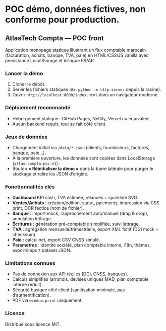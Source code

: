 # POC démo, données fictives, non conforme pour production.

## AtlasTech Compta — POC front
Application monopage statique illustrant un flux comptable marocain (facturation, achats, banque, TVA, paie) en HTML/CSS/JS vanilla avec persistance LocalStorage et bilingue FR/AR.

### Lancer la démo
1. Cloner le dépôt.
2. Servir les fichiers statiques (ex. `python -m http.server` depuis la racine).
3. Ouvrir `http://localhost:8000/index.html` dans un navigateur moderne.

### Déploiement recommandé
- Hébergement statique : GitHub Pages, Netlify, Vercel ou équivalent.
- Aucun backend requis, tout se fait côté client.

### Jeux de données
- Chargement initial via `/data/*.json` (clients, fournisseurs, factures, banque, paie...).
- À la première ouverture, les données sont copiées dans LocalStorage (`atlas-compta-poc-v1`).
- Bouton **« Réinitialiser la démo »** dans la barre latérale pour purger le stockage et relire les JSON d’origine.

### Fonctionnalités clés
- **Dashboard** KPI cash, TVA estimée, relances + sparkline SVG.
- **Ventes/Achats** : création/édition, statut, paiements, impression via CSS print, OCR factice (nom de fichier).
- **Banque** : import mock, rapprochement auto/manuel (drag & drop), annulation lettrage.
- **Écritures** : génération pré-comptable simplifiée, suivi lettrage.
- **TVA** : agrégation mensuelle/trimestrielle, export XML fictif (DGI mock + checksum).
- **Paie** : calcul net, export CSV CNSS simulé.
- **Paramètres** : identité société, plan comptable interne, i18n, thèmes, export/import dataset JSON.

### Limitations connues
- Pas de connexion aux API réelles (DGI, CNSS, banques).
- Calculs simplifiés (arrondis, devises uniques MAD, plan comptable interne réduit).
- Sécurité basique côté client (sanitisation minimale, pas d’authentification).
- PDF via `window.print` uniquement.

### Licence
Distribué sous licence MIT.
